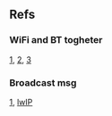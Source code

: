 ## Refs
### WiFi and BT togheter
[1](https://stackoverflow.com/questions/55865909/acquire-a-semaphore-for-the-esp32-antenna-bluetooth-wifi-dualmode), 
[2](https://www.esp32.com/viewtopic.php?t=844), 
[3](https://docs.espressif.com/projects/esp-idf/en/latest/esp32/api-reference/kconfig.html#config-esp32-wifi-sw-coexist-enable)
### Broadcast msg
[1](https://www.esp32.com/viewtopic.php?t=6887), [lwIP](https://docs.espressif.com/projects/esp-idf/en/latest/esp32/api-guides/lwip.html)

